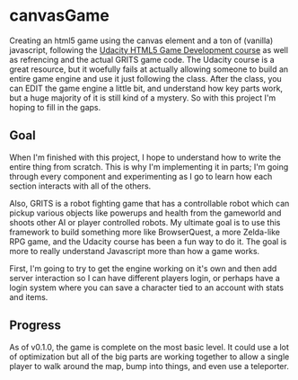 canvasGame
==========

Creating an html5 game using the canvas element and a ton of (vanilla) javascript, following the <a href="https://www.udacity.com/course/cs255">Udacity HTML5 Game Development course</a> as well as refrencing and the actual GRITS game code.  The Udacity course is a great resource, but it woefully fails at actually allowing someone to build an entire game engine and use it just following the class.  After the class, you can EDIT the game engine a little bit, and understand how key parts work, but a huge majority of it is still kind of a mystery.  So with this project I'm hoping to fill in the gaps.

## Goal

When I'm finished with this project, I hope to understand how to write the entire thing from scratch.  This is why I'm implementing it in parts; I'm going through every component and experimenting as I go to learn how each section interacts with all of the others.

Also, GRITS is a robot fighting game that has a controllable robot which can pickup various objects like powerups and health from the gameworld and shoots other AI or player controlled robots.  My ultimate goal is to use this framework to build something more like BrowserQuest, a more Zelda-like RPG game, and the Udacity course has been a fun way to do it.  The goal is more to really understand Javascript more than how a game works.

First, I'm going to try to get the engine working on it's own and then add server interaction so I can have different players login, or perhaps have a login system where you can save a character tied to an account with stats and items.

## Progress

As of v0.1.0, the game is complete on the most basic level.  It could use a lot of optimization but all of the big parts are working together to allow a single player to walk around the map, bump into things, and even use a teleporter.

